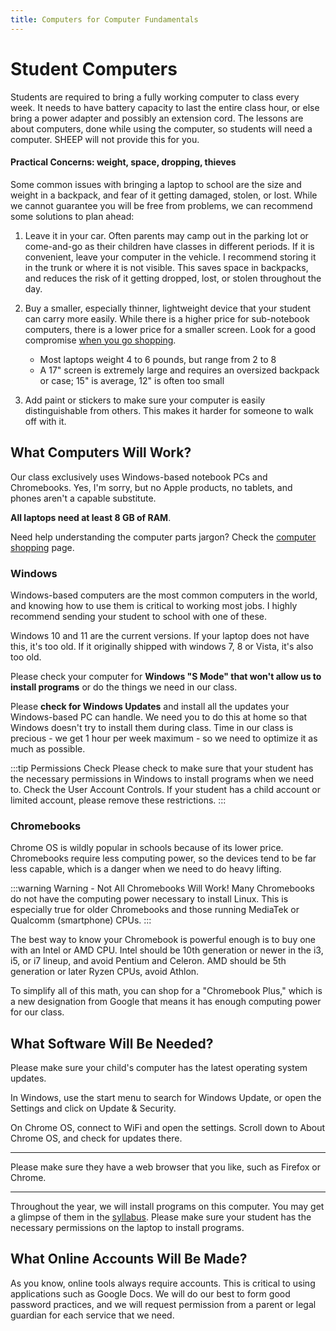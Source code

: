 ```yaml
---
title: Computers for Computer Fundamentals
---
```


# Student Computers

Students are required to bring a fully working computer to class every week. It needs to have battery capacity to last the entire class hour, or else bring a power adapter and possibly an extension cord. The lessons are about computers, done while using the computer, so students will need a computer. SHEEP will not provide this for you.

#### Practical Concerns: weight, space, dropping, thieves

Some common issues with bringing a laptop to school are the size and weight in a backpack, and fear of it getting damaged, stolen, or lost. While we cannot guarantee you will be free from problems, we can recommend some solutions to plan ahead:

1. Leave it in your car. Often parents may camp out in the parking lot or come-and-go as their children have classes in different periods. If it is convenient, leave your computer in the vehicle. I recommend storing it in the trunk or where it is not visible. This saves space in backpacks, and reduces the risk of it getting dropped, lost, or stolen throughout the day.

2. Buy a smaller, especially thinner, lightweight device that your student can carry more easily. While there is a higher price for sub-notebook computers, there is a lower price for a smaller screen. Look for a good compromise [when you go shopping](computer-shopping).

    - Most laptops weight 4 to 6 pounds, but range from 2 to 8
    - A 17" screen is extremely large and requires an oversized backpack or case; 15" is average, 12" is often too small

3. Add paint or stickers to make sure your computer is easily distinguishable from others. This makes it harder for someone to walk off with it.

## What Computers Will Work?

Our class exclusively uses Windows-based notebook PCs and Chromebooks. Yes, I'm sorry, but no Apple products, no tablets, and phones aren't a capable substitute.

**All laptops need at least 8 GB of RAM**.

Need help understanding the computer parts jargon? Check the [computer shopping](computer-shopping) page.

### Windows

Windows-based computers are the most common computers in the world, and knowing how to use them is critical to working most jobs. I highly recommend sending your student to school with one of these.

Windows 10 and 11 are the current versions. If your laptop does not have this, it's too old. If it originally shipped with windows 7, 8 or Vista, it's also too old.

Please check your computer for **Windows "S Mode" that won't allow us to install programs** or do the things we need in our class.

Please **check for Windows Updates** and install all the updates your Windows-based PC can handle. We need you to do this at home so that Windows doesn't try to install them during class. Time in our class is precious - we get 1 hour per week maximum - so we need to optimize it as much as possible.

:::tip Permissions Check
Please check to make sure that your student has the necessary permissions in Windows to install programs when we need to. Check the User Account Controls. If your student has a child account or limited account, please remove these restrictions.
:::

### Chromebooks

Chrome OS is wildly popular in schools because of its lower price. Chromebooks require less computing power, so the devices tend to be far less capable, which is a danger when we need to do heavy lifting.

:::warning Warning - Not All Chromebooks Will Work!
Many Chromebooks do not have the computing power necessary to install Linux. This is especially true for older Chromebooks and those running MediaTek or Qualcomm (smartphone) CPUs.
:::

The best way to know your Chromebook is powerful enough is to buy one with an Intel or AMD CPU. Intel should be 10th generation or newer in the i3, i5, or i7 lineup, and avoid Pentium and Celeron. AMD should be 5th generation or later Ryzen CPUs, avoid Athlon.

To simplify all of this math, you can shop for a "Chromebook Plus," which is a new designation from Google that means it has enough computing power for our class.

## What Software Will Be Needed?

Please make sure your child's computer has the latest operating system updates.

In Windows, use the start menu to search for Windows Update, or open the Settings and click on Update & Security.

On Chrome OS, connect to WiFi and open the settings. Scroll down to About Chrome OS, and check for updates there.

---

Please make sure they have a web browser that you like, such as Firefox or Chrome.

---

Throughout the year, we will install programs on this computer. You may get a glimpse of them in the [syllabus](syllabus). Please make sure your student has the necessary permissions on the laptop to install programs.

## What Online Accounts Will Be Made?

As you know, online tools always require accounts. This is critical to using applications such as Google Docs. We will do our best to form good password practices, and we will request permission from a parent or legal guardian for each service that we need.
